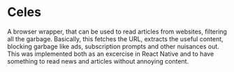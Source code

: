 # Celes
A browser wrapper, that can be used to read articles from websites, filtering all the garbage. Basically, this fetches the URL, extracts the useful content, blocking garbage like ads, subscription prompts and other nuisances out. This was implemented both as an excercise in React Native and to have something to read news and articles without annoying content.
